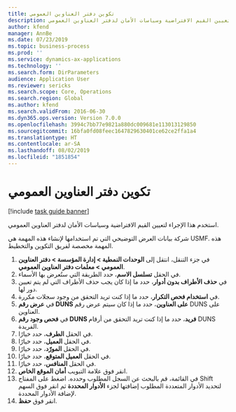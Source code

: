 ```yaml
---
title: تكوين دفتر العناوين العمومي
description: استخدم هذا الإجراء لتعيين القيم الافتراضية وسياسات الأمان لدفتر العناوين العمومي.
author: kfend
manager: AnnBe
ms.date: 07/23/2019
ms.topic: business-process
ms.prod: ''
ms.service: dynamics-ax-applications
ms.technology: ''
ms.search.form: DirParameters
audience: Application User
ms.reviewer: sericks
ms.search.scope: Core, Operations
ms.search.region: Global
ms.author: kfend
ms.search.validFrom: 2016-06-30
ms.dyn365.ops.version: Version 7.0.0
ms.openlocfilehash: 3994c7bb77e9821a880dc009681e113013129850
ms.sourcegitcommit: 16bfa0fd08feec1647829630401ce62ce2ffa1a4
ms.translationtype: HT
ms.contentlocale: ar-SA
ms.lasthandoff: 08/02/2019
ms.locfileid: "1851854"
---
```

# <a name="configure-the-global-address-book"></a>تكوين دفتر العناوين العمومي

[!include [task guide banner](../../includes/task-guide-banner.md)]

استخدم هذا الإجراء لتعيين القيم الافتراضية وسياسات الأمان لدفتر العناوين العمومي. 

شركة بيانات العرض التوضيحي التي تم استخدامها لإنشاء هذه المهمة هي USMF.‬ هذه المهمة مخصصة لفريق التكوين والتخطيط.

1. في جزء التنقل، انتقل إلى **الوحدات النمطية > إدارة المؤسسة > دفتر العناوين العمومي > معلمات دفتر العناوين العمومي**.
2. في الحقل **تسلسل الاسم**، حدد الطريقة التي ستُعرض بها الأسماء.
3. في **حذف الأطراف بدون أدوار‬**، حدد ما إذا كان يجب حذف الأطراف التي لم يتم تعيين دور لها.
4. في **استخدام فحص التكرار‬**، حدد ما إذا كنت تريد التحقق من وجود سجلات مكررة.
5. في **عرض رقم DUNS على العناوين‬**، حدد ما إذا كان سيتم عرض رقم DUNS على العناوين.
6. في **فحص وجود رقم DUNS فريد‬**، حدد ما إذا كنت تريد التحقق من أرقام DUNS الفريدة.
7. في الحقل **الطرف**، حدد خيارًا.
8. في الحقل **العميل**، حدد خيارًا.
9. في الحقل **المورّد**، حدد خيارًا.
10. في الحقل **العميل المتوقع**، حدد خيارًا.
11. في الحقل **المنافس**، حدد خيارًا.
12. انقر فوق علامة التبويب **أمان الموقع الخاص**.
13. في القائمة، قم بالبحث عن السجل المطلوب وحدده. اضغط على المفتاح Shift لتحديد الأدوار المتعددة المطلوب إضافتها لجزء **الأدوار المحددة** ثم انقر فوق السهم لإضافة الأدوار المحددة.  
14. انقر فوق **حفظ**.

